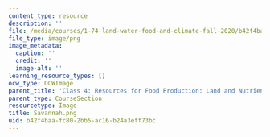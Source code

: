 ```yaml
---
content_type: resource
description: ''
file: /media/courses/1-74-land-water-food-and-climate-fall-2020/b42f4baafc802bb5ac16b24a3eff73bc_Savannah.png
file_type: image/png
image_metadata:
  caption: ''
  credit: ''
  image-alt: ''
learning_resource_types: []
ocw_type: OCWImage
parent_title: 'Class 4: Resources for Food Production: Land and Nutrients'
parent_type: CourseSection
resourcetype: Image
title: Savannah.png
uid: b42f4baa-fc80-2bb5-ac16-b24a3eff73bc
---
```


